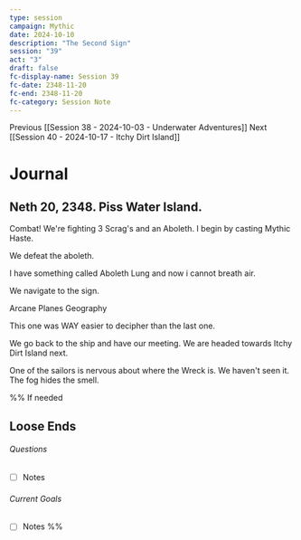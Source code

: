```yaml
---
type: session
campaign: Mythic
date: 2024-10-10
description: "The Second Sign"
session: "39"
act: "3"
draft: false
fc-display-name: Session 39
fc-date: 2348-11-20
fc-end: 2348-11-20
fc-category: Session Note
---
```

Previous [[Session 38 - 2024-10-03 - Underwater Adventures]]
Next [[Session 40 - 2024-10-17 - Itchy Dirt Island]]

# Journal
## Neth 20, 2348. Piss Water Island.

Combat! We're fighting 3 Scrag's and an Aboleth.
I begin by casting Mythic Haste.

We defeat the aboleth.

I have something called Aboleth Lung and now i cannot breath air.

We navigate to the sign.

Arcane
Planes
Geography

This one was WAY easier to decipher than the last one.

We go back to the ship and have our meeting. We are headed towards Itchy Dirt Island next.

One of the sailors is nervous about where the Wreck is. We haven't seen it. The fog hides the smell.




%% If needed
## Loose Ends
###### Questions
- [ ] Notes

###### Current Goals
- [ ] Notes
%%

